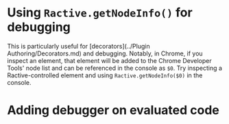 
# Using `Ractive.getNodeInfo()` for debugging

This is particularly useful for [decorators](../Plugin Authoring/Decorators.md) and debugging. Notably, in Chrome, if you inspect an element, that element will be added to the Chrome Developer Tools' node list and can be referenced in the console as `$0`. Try inspecting a Ractive-controlled element and using `Ractive.getNodeInfo($0)` in the console.

# Adding debugger on evaluated code

